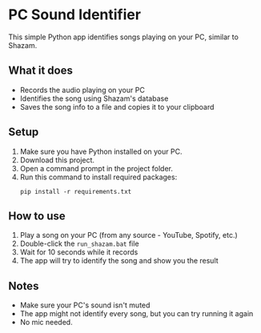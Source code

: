 # PC Sound Identifier

This simple Python app identifies songs playing on your PC, similar to Shazam.

## What it does

- Records the audio playing on your PC
- Identifies the song using Shazam's database
- Saves the song info to a file and copies it to your clipboard

## Setup

1. Make sure you have Python installed on your PC.
2. Download this project.
3. Open a command prompt in the project folder.
4. Run this command to install required packages:
   ```
   pip install -r requirements.txt
   ```

## How to use

1. Play a song on your PC (from any source - YouTube, Spotify, etc.)
2. Double-click the `run_shazam.bat` file
3. Wait for 10 seconds while it records
4. The app will try to identify the song and show you the result

## Notes

- Make sure your PC's sound isn't muted
- The app might not identify every song, but you can try running it again
- No mic needed.

